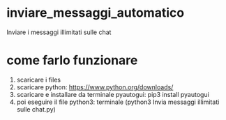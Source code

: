 # inviare_messaggi_automatico
Inviare i messaggi illimitati sulle chat

# come farlo funzionare
1) scaricare i files
2) scaricare python: https://www.python.org/downloads/
3) scaricare e installare da terminale pyautogui: pip3 install pyautogui
4) poi eseguire il file python3: terminale (python3 Invia messaggi illimitati sulle chat.py)
